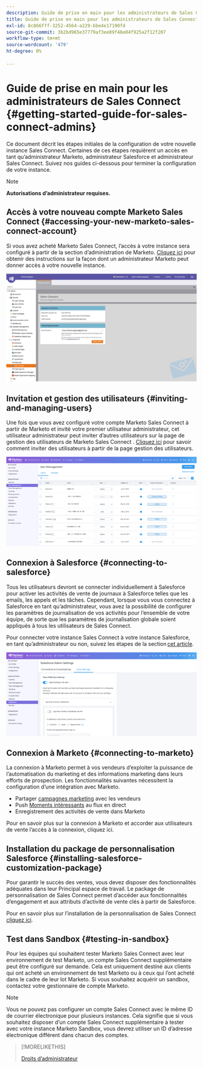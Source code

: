 ```yaml
---
description: Guide de prise en main pour les administrateurs de Sales Connect - Documents Marketo - Documentation du produit
title: Guide de prise en main pour les administrateurs de Sales Connect
exl-id: 8c866fff-3252-4564-a229-bbe4e17190fd
source-git-commit: 3b2bd965e37779af3ee89f46e04f925a2f12f207
workflow-type: tm+mt
source-wordcount: '479'
ht-degree: 0%

---
```


# Guide de prise en main pour les administrateurs de Sales Connect {#getting-started-guide-for-sales-connect-admins}

Ce document décrit les étapes initiales de la configuration de votre nouvelle instance Sales Connect. Certaines de ces étapes requièrent un accès en tant qu’administrateur Marketo, administrateur Salesforce et administrateur Sales Connect. Suivez nos guides ci-dessous pour terminer la configuration de votre instance.

>[!NOTE]
>
>**Autorisations d’administrateur requises.**

## Accès à votre nouveau compte Marketo Sales Connect {#accessing-your-new-marketo-sales-connect-account}

Si vous avez acheté Marketo Sales Connect, l’accès à votre instance sera configuré à partir de la section d’administration de Marketo. [Cliquez ici](/help/marketo/product-docs/marketo-sales-connect/getting-started/accessing-your-new-sales-connect-instance.md) pour obtenir des instructions sur la façon dont un administrateur Marketo peut donner accès à votre nouvelle instance.

![](assets/getting-started-guide-for-sales-connect-admins-1.png)

## Invitation et gestion des utilisateurs {#inviting-and-managing-users}

Une fois que vous avez configuré votre compte Marketo Sales Connect à partir de Marketo et invité votre premier utilisateur administrateur, cet utilisateur administrateur peut inviter d’autres utilisateurs sur la page de gestion des utilisateurs de Marketo Sales Connect . [Cliquez ici](/help/marketo/product-docs/marketo-sales-connect/admin/invite-users.md) pour savoir comment inviter des utilisateurs à partir de la page gestion des utilisateurs.

![](assets/getting-started-guide-for-sales-connect-admins-2.png)

## Connexion à Salesforce {#connecting-to-salesforce}

Tous les utilisateurs devront se connecter individuellement à Salesforce pour activer les activités de vente de journaux à Salesforce telles que les emails, les appels et les tâches. Cependant, lorsque vous vous connectez à Salesforce en tant qu’administrateur, vous avez la possibilité de configurer les paramètres de journalisation de vos activités pour l’ensemble de votre équipe, de sorte que les paramètres de journalisation globale soient appliqués à tous les utilisateurs de Sales Connect.

Pour connecter votre instance Sales Connect à votre instance Salesforce, en tant qu’administrateur ou non, suivez les étapes de la section [cet article](/help/marketo/product-docs/marketo-sales-connect/crm/salesforce-integration/connect-your-sales-connect-account-to-salesforce.md).

![](assets/getting-started-guide-for-sales-connect-admins-3.png)

## Connexion à Marketo {#connecting-to-marketo}

La connexion à Marketo permet à vos vendeurs d’exploiter la puissance de l’automatisation du marketing et des informations marketing dans leurs efforts de prospection. Les fonctionnalités suivantes nécessitent la configuration d’une intégration avec Marketo.

* Partager [campagnes marketing](/help/marketo/product-docs/marketo-sales-connect/marketo/make-a-campaign-visible-to-sales-connect-users.md) avec les vendeurs
* Push [Moments intéressants](/help/marketo/product-docs/marketo-sales-connect/marketo/interesting-moments-in-sales-connect.md) au flux en direct
* Enregistrement des activités de vente dans Marketo

Pour en savoir plus sur la connexion à Marketo et accorder aux utilisateurs de vente l’accès à la connexion, cliquez ici.

## Installation du package de personnalisation Salesforce {#installing-salesforce-customization-package}

Pour garantir le succès des ventes, vous devez disposer des fonctionnalités adéquates dans leur Principal espace de travail. Le package de personnalisation de Sales Connect permet d’accéder aux fonctionnalités d’engagement et aux attributs d’activité de vente clés à partir de Salesforce.

Pour en savoir plus sur l’installation de la personnalisation de Sales Connect [cliquez ici](/help/marketo/product-docs/marketo-sales-connect/crm/salesforce-customization/sales-connect-customizations-for-crm.md).

## Test dans Sandbox {#testing-in-sandbox}

Pour les équipes qui souhaitent tester Marketo Sales Connect avec leur environnement de test Marketo, un compte Sales Connect supplémentaire peut être configuré sur demande. Cela est uniquement destiné aux clients qui ont acheté un environnement de test Marketo ou à ceux qui l’ont acheté dans le cadre de leur lot Marketo. Si vous souhaitez acquérir un sandbox, contactez votre gestionnaire de compte Marketo.

>[!NOTE]
>
>Vous ne pouvez pas configurer un compte Sales Connect avec le même ID de courrier électronique pour plusieurs instances. Cela signifie que si vous souhaitez disposer d’un compte Sales Connect supplémentaire à tester avec votre instance Marketo Sandbox, vous devrez utiliser un ID d’adresse électronique différent dans chacun des comptes.

>[!MORELIKETHIS]
>
>[Droits d’administrateur](/help/marketo/product-docs/marketo-sales-connect/admin/user-access-details.md)
